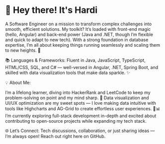# 👋 Hey there! It's Hardi
A Software Engineer on a mission to transform complex challenges into smooth, efficient solutions. My toolkit? It’s loaded with front-end magic (hello, Angular) and back-end power (Java and .NET, though I’m flexible and quick to adapt to new tech). With a strong foundation in database expertise, I’m all about keeping things running seamlessly and scaling them to new heights. 🚀

📚 Languages & Frameworks: Fluent in Java, JavaScript, TypeScript, HTML/CSS, SQL, and C# — well-versed in Angular, .NET, Spring Boot, and skilled with data visualization tools that make data sparkle. ✨

💡 About Me:

I’m a lifelong learner, diving into HackerRank and LeetCode to keep my problem-solving on point and my mind sharp. 🧠
Data visualization and UI/UX optimization are my sweet spots — I love making data intuitive with tools like Highcharts and AG-Grid to create effortless user experiences. 🎨📊
I’m currently exploring full-stack development in-depth and excited about contributing to open-source projects while expanding my tech stack.

🌐 Let’s Connect: Tech discussions, collaboration, or just sharing ideas — I’m always open! Reach out right here on GitHub.
